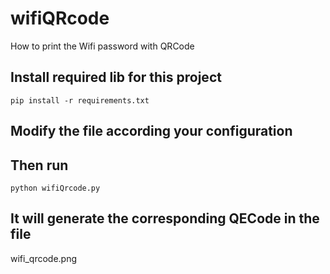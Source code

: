 # wifiQRcode
How to print the Wifi password with QRCode

## Install required lib for this project
```
pip install -r requirements.txt
```
## Modify the file according your configuration

## Then run 
```
python wifiQrcode.py
```
## It will generate the corresponding QECode in the file
wifi_qrcode.png

